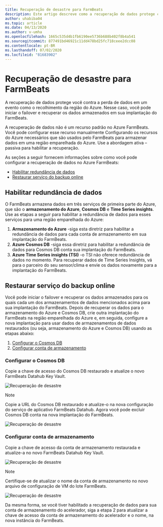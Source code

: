 ```yaml
---
title: Recuperação de desastre para FarmBeats
description: Este artigo descreve como a recuperação de dados protege contra a perda de dados.
author: uhabiba04
ms.topic: article
ms.date: 04/13/2020
ms.author: v-umha
ms.openlocfilehash: 1665c535d4b1fb6190ee5736b688b402f8b4a541
ms.sourcegitcommit: 877491bd46921c11dd478bd25fc718ceee2dcc08
ms.contentlocale: pt-BR
ms.lasthandoff: 07/02/2020
ms.locfileid: "81683902"
---
```

# <a name="disaster-recovery-for-farmbeats"></a>Recuperação de desastre para FarmBeats

A recuperação de dados protege você contra a perda de dados em um evento como o recolhimento da região do Azure. Nesse caso, você pode iniciar o failover e recuperar os dados armazenados em sua implantação do FarmBeats.

A recuperação de dados não é um recurso padrão no Azure FarmBeats. Você pode configurar esse recurso manualmente Configurando os recursos do Azure necessários que são usados pelo FarmBeats para armazenar dados em uma região emparelhada do Azure. Use a abordagem ativa – passiva para habilitar a recuperação.

As seções a seguir fornecem informações sobre como você pode configurar a recuperação de dados no Azure FarmBeats:

- [Habilitar redundância de dados](#enable-data-redundancy)
- [Restaurar serviço do backup online](#restore-service-from-online-backup)


## <a name="enable-data-redundancy"></a>Habilitar redundância de dados

O FarmBeats armazena dados em três serviços de primeira parte do Azure, que são o **armazenamento do Azure**, **Cosmos DB** e **Time Series insights**. Use as etapas a seguir para habilitar a redundância de dados para esses serviços para uma região emparelhada do Azure:

1.  **Armazenamento do Azure** -siga esta diretriz para habilitar a redundância de dados para cada conta de armazenamento em sua implantação do FarmBeats.
2.  **Azure Cosmos DB** -siga essa diretriz para habilitar a redundância de dados para Cosmos DB conta sua implantação do FarmBeats.
3.  **Azure Time Series insights (TSI)** -o TSI não oferece redundância de dados no momento. Para recuperar dados de Time Series Insights, vá para o parceiro do seu sensor/clima e envie os dados novamente para a implantação do FarmBeats.

## <a name="restore-service-from-online-backup"></a>Restaurar serviço do backup online

Você pode iniciar o failover e recuperar os dados armazenados para os quais cada um dos armazenamentos de dados mencionados acima para sua implantação do FarmBeats. Depois de recuperar os dados para o armazenamento do Azure e Cosmos DB, crie outra implantação do FarmBeats na região emparelhada do Azure e, em seguida, configure a nova implantação para usar dados de armazenamentos de dados restaurados (ou seja, armazenamento do Azure e Cosmos DB) usando as etapas abaixo:

1. [Configurar o Cosmos DB](#configure-cosmos-db)
2. [Configurar conta de armazenamento](#configure-storage-account)


### <a name="configure-cosmos-db"></a>Configurar o Cosmos DB

Copie a chave de acesso do Cosmos DB restaurado e atualize o novo FarmBeats Datahub Key Vault.


  ![Recuperação de desastre](./media/disaster-recovery-for-farmbeats/key-vault-secrets.png)

> [!NOTE]
> Copie a URL do Cosmos DB restaurado e atualize-o na nova configuração do serviço de aplicativo FarmBeats Datahub. Agora você pode excluir Cosmos DB conta na nova implantação do FarmBeats.

  ![Recuperação de desastre](./media/disaster-recovery-for-farmbeats/configuration.png)

### <a name="configure-storage-account"></a>Configurar conta de armazenamento

Copie a chave de acesso da conta de armazenamento restaurada e atualize-a no novo FarmBeats Datahub Key Vault.

![Recuperação de desastre](./media/disaster-recovery-for-farmbeats/key-vault-7-secrets.png)

>[!NOTE]
> Certifique-se de atualizar o nome da conta de armazenamento no novo arquivo de configuração de VM do lote FarmBeats.

![Recuperação de desastre](./media/disaster-recovery-for-farmbeats/batch-prep-files.png)

Da mesma forma, se você tiver habilitado a recuperação de dados para sua conta de armazenamento do acelerador, siga a etapa 2 para atualizar a chave de acesso da conta de armazenamento do acelerador e o nome, na nova instância do FarmBeats.
